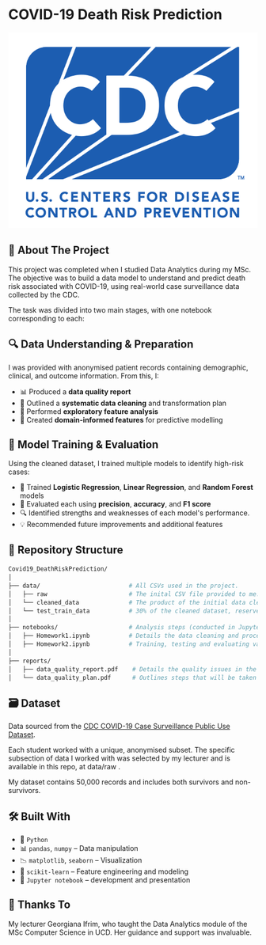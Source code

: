 # COVID-19 Death Risk Prediction

![CDC Logo](images/CDC_logo.svg)

## 📘 About The Project

This project was completed when I studied Data Analytics during my MSc. The objective was to build a data model to understand and predict death risk associated with COVID-19, using real-world case surveillance data collected by the CDC.

The task was divided into two main stages, with one notebook corresponding to each:

## 🔍 Data Understanding & Preparation
I was provided with anonymised patient records containing demographic, clinical, and outcome information. From this, I:
+ 📊 Produced a **data quality report**
+ 🧹 Outlined a **systematic data cleaning** and transformation plan
+ 🧠 Performed **exploratory feature analysis**
+ 🧩 Created **domain-informed features** for predictive modelling

## 🤖 Model Training & Evaluation
Using the cleaned dataset, I trained multiple models to identify high-risk cases:

+ 🧪  Trained **Logistic Regression**, **Linear Regression**, and **Random Forest** models
+ 📏 Evaluated each using **precision**, **accuracy**, and **F1 score**
+ 🔍 Identified strengths and weaknesses of each model's performance.
+ 💡 Recommended future improvements and additional features

## 📁 Repository Structure

```bash
Covid19_DeathRiskPrediction/
│
├── data/                         # All CSVs used in the project.
│   ├── raw                       # The inital CSV file provided to me.
│   └── cleaned_data              # The product of the initial data cleaning.
│   └── test_train_data           # 30% of the cleaned dataset, reserved for testing against models 
│
├── notebooks/                    # Analysis steps (conducted in Jupyter Notebook)
│   ├── Homework1.ipynb           # Details the data cleaning and processing. 
│   ├── Homework2.ipynb           # Training, testing and evaluating various models on the dataset.
│
├── reports/             
│   ├── data_quality_report.pdf    # Details the quality issues in the original dataset.
│   └── data_quality_plan.pdf      # Outlines steps that will be taken to rectify the above. 
```

## 🗃️ Dataset

Data sourced from the [CDC COVID-19 Case Surveillance Public Use Dataset](https://data.cdc.gov/Case-Surveillance/COVID-19-Case-Surveillance-Public-Use-Data-with-Ge/n8mc-b4w4). 

Each student worked with a unique, anonymised subset. The specific subsection of data I worked with was selected by my lecturer and is available in this repo, at data/raw . 

My dataset contains 50,000 records and includes both survivors and non-survivors.

## 🛠️ Built With 

- 🐍 `Python`
- 📊 `pandas`, `numpy` – Data manipulation
- 📉 `matplotlib`, `seaborn` – Visualization
- 🧠 `scikit-learn` – Feature engineering and modeling
- 📓 `Jupyter notebook` – development and presentation

## 🙏 Thanks To

My lecturer Georgiana Ifrim, who taught the Data Analytics module of the MSc Computer Science in UCD. Her guidance and support was invaluable.
